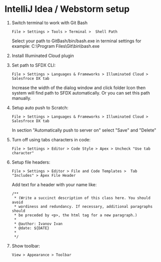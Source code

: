 # IntelliJ Idea / Webstorm setup

1) Switch terminal to work with Git Bash
    ```
    File > Settings > Tools > Terminal >  Shell Path
    ```
    
    Select your path to GitBash/bin/bash.exe in terminal settings
    for example: C:\Program Files\Git\bin\bash.exe
   
2) Install Illuminated Cloud plugin

3) Set path to SFDX CLI:
    ```
    File > Settings > Languages & Frameworks > Illuminated Cloud >  Salesfroce DX tab
    ```
    Increase the width of the dialog window and click folder Icon then system will find path to SFDX automatically. Or you can set this path manually.

4) Setup auto push to Scratch:
    ```
    File > Settings > Languages & Frameworks > Illuminated Cloud >  Salesfroce DX tab
    ```
    In section "Automatically push to server on" select "Save" and "Delete"

5) Turn off using tabs characters in code:
    ```
    File > Settings > Editor > Code Style > Apex > Uncheck "Use tab character"
    ```

6) Setup file headers:
    ```
    File > Settings > Editor > File and Code Templates >  Tab "Includes" > Apex File Header
    ```
    
    Add text for a header with your name like:
    
    ```
    /**
     * (Write a succinct description of this class here. You should avoid
     * wordiness and redundancy. If necessary, additional paragraphs should
     * be preceded by <p>, the html tag for a new paragraph.)
     *
     * @author: Ivanov Ivan
     * @date: ${DATE}
     * 
     */   
    ```
   
7) Show toolbar:
    ```
    View > Appearance > Toolbar
    ```
   